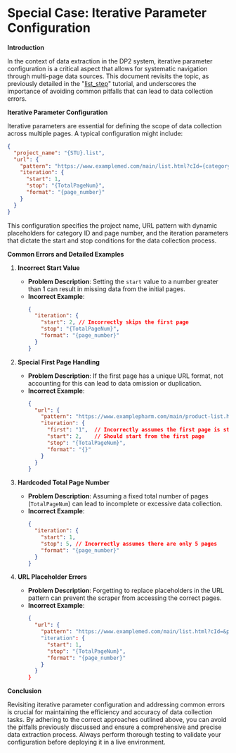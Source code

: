 # Special Case: Iterative Parameter Configuration 

**Introduction**

 In the context of data extraction in the DP2 system, iterative parameter configuration is a critical aspect that allows for systematic navigation through multi-page data sources. This document revisits the topic, as previously detailed in the "[list_step](../Study：list_step.md)" tutorial, and underscores the importance of avoiding common pitfalls that can lead to data collection errors.




**Iterative Parameter Configuration**

Iterative parameters are essential for defining the scope of data collection across multiple pages. A typical configuration might include:

```json
{
  "project_name": "{STU}.list",
  "url": {
    "pattern": "https://www.examplemed.com/main/list.html?cId={category_id}&pn={page_number}.html",
    "iteration": {
      "start": 1,
      "stop": "{TotalPageNum}",
      "format": "{page_number}"
    }
  }
}
```

This configuration specifies the project name, URL pattern with dynamic placeholders for category ID and page number, and the iteration parameters that dictate the start and stop conditions for the data collection process.

**Common Errors and Detailed Examples**

1. **Incorrect Start Value**
   - **Problem Description**: Setting the `start` value to a number greater than 1 can result in missing data from the initial pages.
   - **Incorrect Example**:
     ```json
     {
       "iteration": {
         "start": 2, // Incorrectly skips the first page
         "stop": "{TotalPageNum}",
         "format": "{page_number}"
       }
     }
     ```
  

2. **Special First Page Handling**
   - **Problem Description**: If the first page has a unique URL format, not accounting for this can lead to data omission or duplication.
   - **Incorrect Example**:
     ```json
     {
       "url": {
         "pattern": "https://www.examplepharm.com/main/product-list.html?cId={category_id}&pn=(*).html",
         "iteration": {
           "first": "1",  // Incorrectly assumes the first page is standard
           "start": 2,    // Should start from the first page
           "stop": "{TotalPageNum}",
           "format": "{}"
         }
       }
     }
     ```
 

3. **Hardcoded Total Page Number**
   - **Problem Description**: Assuming a fixed total number of pages (`TotalPageNum`) can lead to incomplete or excessive data collection.
   - **Incorrect Example**:
     ```json
     {
       "iteration": {
         "start": 1,
         "stop": 5, // Incorrectly assumes there are only 5 pages
         "format": "{page_number}"
       }
     }
     ```


4. **URL Placeholder Errors**
   - **Problem Description**: Forgetting to replace placeholders in the URL pattern can prevent the scraper from accessing the correct pages.
   - **Incorrect Example**:
     ```json
     {
       "url": {
         "pattern": "https://www.examplemed.com/main/list.html?cId=&pn={page_number}.html", // Forgot to replace `{category_id}`
         "iteration": {
           "start": 1,
           "stop": "{TotalPageNum}",
           "format": "{page_number}"
         }
       }
     }
     ```

**Conclusion**

Revisiting iterative parameter configuration and addressing common errors is crucial for maintaining the efficiency and accuracy of data collection tasks. By adhering to the correct approaches outlined above, you can avoid the pitfalls previously discussed and ensure a comprehensive and precise data extraction process. Always perform thorough testing to validate your configuration before deploying it in a live environment.

